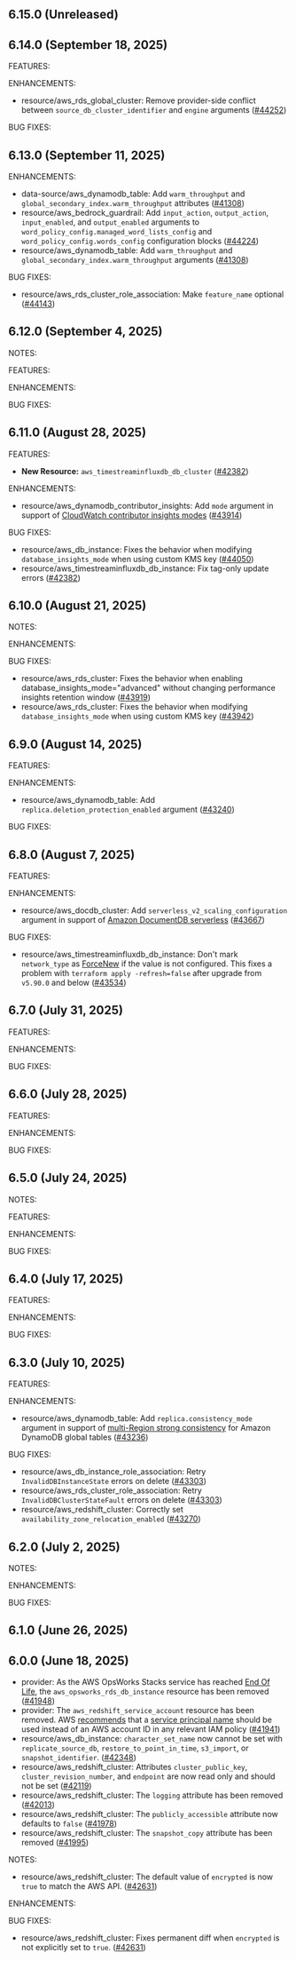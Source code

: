 
## 6.15.0 (Unreleased)


## 6.14.0 (September 18, 2025)


FEATURES:

ENHANCEMENTS:
* resource/aws_rds_global_cluster: Remove provider-side conflict between `source_db_cluster_identifier` and `engine` arguments ([#44252](https://github.com/hashicorp/terraform-provider-aws/issues/44252))

BUG FIXES:

## 6.13.0 (September 11, 2025)


ENHANCEMENTS:
* data-source/aws_dynamodb_table: Add `warm_throughput` and `global_secondary_index.warm_throughput` attributes ([#41308](https://github.com/hashicorp/terraform-provider-aws/issues/41308))
* resource/aws_bedrock_guardrail: Add `input_action`, `output_action`, `input_enabled`, and `output_enabled` arguments to `word_policy_config.managed_word_lists_config` and `word_policy_config.words_config` configuration blocks ([#44224](https://github.com/hashicorp/terraform-provider-aws/issues/44224))
* resource/aws_dynamodb_table: Add `warm_throughput` and `global_secondary_index.warm_throughput` arguments ([#41308](https://github.com/hashicorp/terraform-provider-aws/issues/41308))

BUG FIXES:
* resource/aws_rds_cluster_role_association: Make `feature_name` optional ([#44143](https://github.com/hashicorp/terraform-provider-aws/issues/44143))

## 6.12.0 (September 4, 2025)


NOTES:

FEATURES:

ENHANCEMENTS:

BUG FIXES:

## 6.11.0 (August 28, 2025)


FEATURES:
* **New Resource:** `aws_timestreaminfluxdb_db_cluster` ([#42382](https://github.com/hashicorp/terraform-provider-aws/issues/42382))

ENHANCEMENTS:
* resource/aws_dynamodb_contributor_insights: Add `mode` argument in support of [CloudWatch contributor insights modes](https://docs.aws.amazon.com/amazondynamodb/latest/developerguide/contributorinsights_HowItWorks.html#contributorinsights_HowItWorks.Modes) ([#43914](https://github.com/hashicorp/terraform-provider-aws/issues/43914))

BUG FIXES:
* resource/aws_db_instance: Fixes the behavior when modifying `database_insights_mode` when using custom KMS key ([#44050](https://github.com/hashicorp/terraform-provider-aws/issues/44050))
* resource/aws_timestreaminfluxdb_db_instance: Fix tag-only update errors ([#42382](https://github.com/hashicorp/terraform-provider-aws/issues/42382))

## 6.10.0 (August 21, 2025)


NOTES:

ENHANCEMENTS:

BUG FIXES:
* resource/aws_rds_cluster: Fixes the behavior when enabling database_insights_mode="advanced" without changing performance insights retention window ([#43919](https://github.com/hashicorp/terraform-provider-aws/issues/43919))
* resource/aws_rds_cluster: Fixes the behavior when modifying `database_insights_mode` when using custom KMS key ([#43942](https://github.com/hashicorp/terraform-provider-aws/issues/43942))

## 6.9.0 (August 14, 2025)


FEATURES:

ENHANCEMENTS:
* resource/aws_dynamodb_table: Add `replica.deletion_protection_enabled` argument ([#43240](https://github.com/hashicorp/terraform-provider-aws/issues/43240))

BUG FIXES:

## 6.8.0 (August 7, 2025)


FEATURES:

ENHANCEMENTS:
* resource/aws_docdb_cluster: Add `serverless_v2_scaling_configuration` argument in support of [Amazon DocumentDB serverless](https://docs.aws.amazon.com/documentdb/latest/developerguide/docdb-serverless.html) ([#43667](https://github.com/hashicorp/terraform-provider-aws/issues/43667))

BUG FIXES:
* resource/aws_timestreaminfluxdb_db_instance: Don't mark `network_type` as [ForceNew](https://developer.hashicorp.com/terraform/plugin/sdkv2/schemas/schema-behaviors#forcenew) if the value is not configured. This fixes a problem with `terraform apply -refresh=false` after upgrade from `v5.90.0` and below ([#43534](https://github.com/hashicorp/terraform-provider-aws/issues/43534))

## 6.7.0 (July 31, 2025)


FEATURES:

ENHANCEMENTS:

BUG FIXES:

## 6.6.0 (July 28, 2025)


FEATURES:

ENHANCEMENTS:

BUG FIXES:

## 6.5.0 (July 24, 2025)


NOTES:

FEATURES:

ENHANCEMENTS:

BUG FIXES:

## 6.4.0 (July 17, 2025)


FEATURES:

ENHANCEMENTS:

BUG FIXES:

## 6.3.0 (July 10, 2025)


FEATURES:

ENHANCEMENTS:
* resource/aws_dynamodb_table: Add `replica.consistency_mode` argument in support of [multi-Region strong consistency](https://docs.aws.amazon.com/amazondynamodb/latest/developerguide/V2globaltables_HowItWorks.html#V2globaltables_HowItWorks.choosing-consistency-mode) for Amazon DynamoDB global tables ([#43236](https://github.com/hashicorp/terraform-provider-aws/issues/43236))

BUG FIXES:
* resource/aws_db_instance_role_association: Retry `InvalidDBInstanceState` errors on delete ([#43303](https://github.com/hashicorp/terraform-provider-aws/issues/43303))
* resource/aws_rds_cluster_role_association: Retry `InvalidDBClusterStateFault` errors on delete ([#43303](https://github.com/hashicorp/terraform-provider-aws/issues/43303))
* resource/aws_redshift_cluster: Correctly set `availability_zone_relocation_enabled` ([#43270](https://github.com/hashicorp/terraform-provider-aws/issues/43270))

## 6.2.0 (July  2, 2025)


NOTES:

ENHANCEMENTS:

BUG FIXES:

## 6.1.0 (June 26, 2025)


## 6.0.0 (June 18, 2025)

* provider: As the AWS OpsWorks Stacks service has reached [End Of Life](https://docs.aws.amazon.com/opsworks/latest/userguide/stacks-eol-faqs.html), the `aws_opsworks_rds_db_instance` resource has been removed ([#41948](https://github.com/hashicorp/terraform-provider-aws/issues/41948))
* provider: The `aws_redshift_service_account` resource has been removed. AWS [recommends](https://docs.aws.amazon.com/redshift/latest/mgmt/db-auditing.html#db-auditing-bucket-permissions) that a [service principal name](https://docs.aws.amazon.com/IAM/latest/UserGuide/reference_policies_elements_principal.html#principal-services) should be used instead of an AWS account ID in any relevant IAM policy ([#41941](https://github.com/hashicorp/terraform-provider-aws/issues/41941))
* resource/aws_db_instance: `character_set_name` now cannot be set with `replicate_source_db`, `restore_to_point_in_time`, `s3_import`, or `snapshot_identifier`. ([#42348](https://github.com/hashicorp/terraform-provider-aws/issues/42348))
* resource/aws_redshift_cluster: Attributes `cluster_public_key`, `cluster_revision_number`, and `endpoint` are now read only and should not be set ([#42119](https://github.com/hashicorp/terraform-provider-aws/issues/42119))
* resource/aws_redshift_cluster: The `logging` attribute has been removed ([#42013](https://github.com/hashicorp/terraform-provider-aws/issues/42013))
* resource/aws_redshift_cluster: The `publicly_accessible` attribute now defaults to `false` ([#41978](https://github.com/hashicorp/terraform-provider-aws/issues/41978))
* resource/aws_redshift_cluster: The `snapshot_copy` attribute has been removed ([#41995](https://github.com/hashicorp/terraform-provider-aws/issues/41995))

NOTES:
* resource/aws_redshift_cluster: The default value of `encrypted` is now `true` to match the AWS API. ([#42631](https://github.com/hashicorp/terraform-provider-aws/issues/42631))

ENHANCEMENTS:

BUG FIXES:
* resource/aws_redshift_cluster: Fixes permanent diff when `encrypted` is not explicitly set to `true`. ([#42631](https://github.com/hashicorp/terraform-provider-aws/issues/42631))
